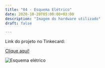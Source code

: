 ```yaml
---
title: "04 - Esquema Elétrico"
date: 2020-10-28T05:00:00+03:00
description: "Imagem do hardware utilizado"
draft: false

---
```


Link do projeto no Tinkecard:

[Clique aqui!](https://www.tinkercad.com/things/lSpde9uKies)

![Esquema elétrico](../../esquema.png)
